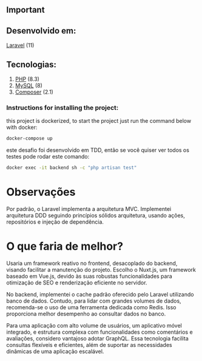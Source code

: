 ## Important

## Desenvolvido em:

[Laravel](https://laravel.com/docs/11.x) (11)

## Tecnologias:

1. [PHP](https://www.php.net/) (8.3)
2. [MySQL](https://www.mysql.com) (8)
3. [Composer](https://getcomposer.org/) (2.1)

### Instructions for installing the project:

this project is dockerized, to start the project just run the command below with docker:

```sh
docker-compose up
```

este desafio foi desenvolvido em TDD, então se você quiser ver todos os testes pode rodar este comando:

```bash
docker exec -it backend sh -c "php artisan test"
```

# Observações

Por padrão, o Laravel implementa a arquitetura MVC. Implementei arquitetura DDD seguindo princípios sólidos
arquitetura, usando ações, repositórios e injeção de dependência.

# O que faria de melhor?

Usaria um framework reativo no frontend, desacoplado do backend, visando facilitar a manutenção do projeto. Escolho o
Nuxt.js, um framework baseado em Vue.js, devido às suas robustas funcionalidades para otimização de SEO e renderização
eficiente no servidor.

No backend, implementei o cache padrão oferecido pelo Laravel utilizando banco de dados. Contudo, para lidar com grandes
volumes de dados, recomenda-se o uso de uma ferramenta dedicada como Redis. Isso proporciona melhor desempenho ao
consultar dados no banco.

Para uma aplicação com alto volume de usuários, um aplicativo móvel integrado, e estrutura complexa com funcionalidades
como comentários e avaliações, considero vantajoso adotar GraphQL. Essa tecnologia facilita consultas flexíveis e
eficientes, além de suportar as necessidades dinâmicas de uma aplicação escalável.
